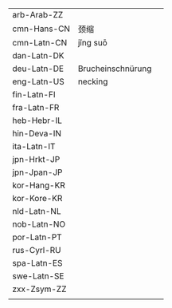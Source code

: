 | | | |
|-|-|-|
| arb-Arab-ZZ |  |  |
| cmn-Hans-CN | 颈缩 |  |
| cmn-Latn-CN | jǐng suō |  |
| dan-Latn-DK |  |  |
| deu-Latn-DE | Brucheinschnürung |  |
| eng-Latn-US | necking |  |
| fin-Latn-FI |  |  |
| fra-Latn-FR |  |  |
| heb-Hebr-IL |  |  |
| hin-Deva-IN |  |  |
| ita-Latn-IT |  |  |
| jpn-Hrkt-JP |  |  |
| jpn-Jpan-JP |  |  |
| kor-Hang-KR |  |  |
| kor-Kore-KR |  |  |
| nld-Latn-NL |  |  |
| nob-Latn-NO |  |  |
| por-Latn-PT |  |  |
| rus-Cyrl-RU |  |  |
| spa-Latn-ES |  |  |
| swe-Latn-SE |  |  |
| zxx-Zsym-ZZ |  |  |
|  |  |  |
